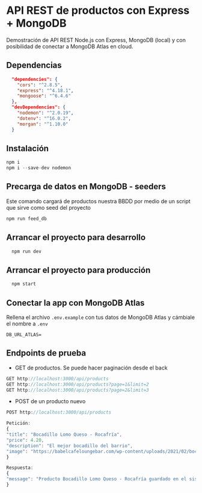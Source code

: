# API REST de productos con Express + MongoDB

Demostración de API REST Node.js con Express, MongoDB (local) y con posibilidad de conectar a MongoDB Atlas en cloud.

## Dependencias

```json
  "dependencies": {
    "cors": "^2.8.5",
    "express": "^4.18.1",
    "mongoose": "^6.4.6"
  },
  "devDependencies": {
    "nodemon": "^2.0.19",
    "dotenv": "^16.0.2",
    "morgan": "^1.10.0"
  }
```

## Instalación
```javascript
npm i 
npm i --save-dev nodemon
```

## Precarga de datos en MongoDB - seeders
Este comando cargará de productos nuestra BBDD por medio de un script que sirve como seed del proyecto
```javascript
npm run feed_db
```

## Arrancar el proyecto para desarrollo
```javascript
  npm run dev
```

## Arrancar el proyecto para producción
```javascript
  npm start
```
## Conectar la app con MongoDB Atlas
Rellena el archivo `.env.example` con tus datos de MongoDB Atlas y cámbiale el nombre a `.env`
```
DB_URL_ATLAS=
```
## Endpoints de prueba

- GET de productos. Se puede hacer paginación desde el back
```javascript
GET http://localhost:3000/api/products
GET http://localhost:3000/api/products?page=1&limit=2
GET http://localhost:3000/api/products?page=2&limit=3

```

- POST de un producto nuevo
```javascript
POST http://localhost:3000/api/products

Petición:
{
"title": "Bocadillo Lomo Queso - Rocafría",
"price": 4.20,
"description": "El mejor bocadillo del barrio",
"image": "https://babelcafeloungebar.com/wp-content/uploads/2021/02/bocadillo-lomo-queso-babel.jpg"
}

Respuesta:
{
"message": "Producto Bocadillo Lomo Queso - Rocafría guardado en el sistema con ID: 632f9a5236a3262c5b1b417a"
}
```
